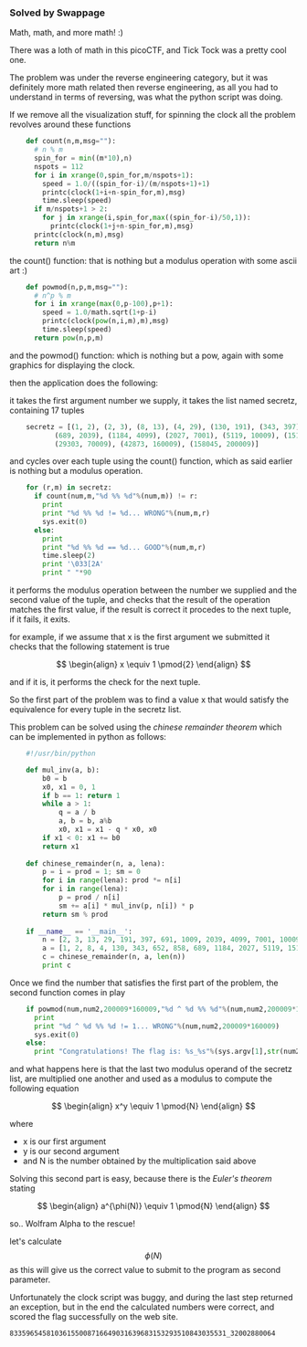 ### Solved by Swappage

Math, math, and more math! :)

There was a loth of math in this picoCTF, and Tick Tock was a pretty cool one.

The problem was under the reverse engineering category, but it was definitely more math related then reverse engineering, as all you had to understand in terms of reversing, was what the python script was doing.

<!-- more -->

If we remove all the visualization stuff, for spinning the clock all the problem revolves around these functions

```python
	def count(n,m,msg=""):
	  # n % m
	  spin_for = min((m*10),n)
	  nspots = 112
	  for i in xrange(0,spin_for,m/nspots+1):
		speed = 1.0/((spin_for-i)/(m/nspots+1)+1)
		printc(clock(1+i+n-spin_for,m),msg)
		time.sleep(speed)
	  if m/nspots+1 > 2:
		for j in xrange(i,spin_for,max((spin_for-i)/50,1)):
		  printc(clock(1+j+n-spin_for,m),msg)
	  printc(clock(n,m),msg)
	  return n%m
```

the count() function: that is nothing but a modulus operation with some ascii art :)

```python
	def powmod(n,p,m,msg=""):
	  # n^p % m
	  for i in xrange(max(0,p-100),p+1):
		speed = 1.0/math.sqrt(1+p-i)
		printc(clock(pow(n,i,m),m),msg)
		time.sleep(speed)
	  return pow(n,p,m)
```

and the powmod() function: which is nothing but a pow, again with some graphics for displaying the clock.

then the application does the following:

it takes the first argument number we supply, it takes the list named secretz, containing 17 tuples

```python
	secretz = [(1, 2), (2, 3), (8, 13), (4, 29), (130, 191), (343, 397), (652, 691), (858, 1009),
           (689, 2039), (1184, 4099), (2027, 7001), (5119, 10009), (15165, 19997), (15340, 30013),
           (29303, 70009), (42873, 160009), (158045, 200009)]
```

and cycles over each tuple using the count() function, which as said earlier is nothing but a modulus operation.

```python
	for (r,m) in secretz:
	  if count(num,m,"%d %% %d"%(num,m)) != r:
		print
		print "%d %% %d != %d... WRONG"%(num,m,r)
		sys.exit(0)
	  else:
		print
		print "%d %% %d == %d... GOOD"%(num,m,r)
		time.sleep(2)
		print '\033[2A'
		print " "*90
```

it performs the modulus operation between the number we supplied and the second value of the tuple, and checks that the result of the operation matches the first value, if the result is correct it procedes to the next tuple, if it fails, it exits.

for example, if we assume that x is the first argument we submitted it checks that the following statement is true

$$
\begin{align}
x \equiv 1 \pmod{2}
\end{align}
$$

and if it is, it performs the check for the next tuple.

So the first part of the problem was to find a value x that would satisfy the equivalence for every tuple in the secretz list.

This problem can be solved using the *chinese remainder theorem*
which can be implemented in python as follows:

```python
	#!/usr/bin/python

	def mul_inv(a, b):
		b0 = b
		x0, x1 = 0, 1
		if b == 1: return 1
		while a > 1:
			q = a / b
			a, b = b, a%b
			x0, x1 = x1 - q * x0, x0
		if x1 < 0: x1 += b0
		return x1
	 
	def chinese_remainder(n, a, lena):
		p = i = prod = 1; sm = 0
		for i in range(lena): prod *= n[i]
		for i in range(lena):
			p = prod / n[i]
			sm += a[i] * mul_inv(p, n[i]) * p
		return sm % prod
	 
	if __name__ == '__main__':
		n = [2, 3, 13, 29, 191, 397, 691, 1009, 2039, 4099, 7001, 10009, 19997, 30013, 70009, 160009, 200009]
		a = [1, 2, 8, 4, 130, 343, 652, 858, 689, 1184, 2027, 5119, 15165, 15340, 29303, 42873, 158045]
		c = chinese_remainder(n, a, len(n))
		print c
```

Once we find the number that satisfies the first part of the problem, the second function comes in play

```python
	if powmod(num,num2,200009*160009,"%d ^ %d %% %d"%(num,num2,200009*160009)) != 1:
	  print
	  print "%d ^ %d %% %d != 1... WRONG"%(num,num2,200009*160009)
	  sys.exit(0)
	else:
	  print "Congratulations! The flag is: %s_%s"%(sys.argv[1],str(num2))
```

and what happens here is that the last two modulus operand of the secretz list, are multiplied one another and used as a modulus to compute the following equation

$$
\begin{align}
x^y \equiv 1 \pmod{N}
\end{align}
$$

where 

- x is our first argument
- y is our second argument
- and N is the number obtained by the multiplication said above

Solving this second part is easy, because there is the *Euler's theorem* stating

$$
\begin{align}
a^{\phi(N)} \equiv 1 \pmod{N}
\end{align}
$$

so.. Wolfram Alpha to the rescue!

let's calculate $$\phi(N)$$ as this will give us the correct value to submit to the program as second parameter.

Unfortunately the clock script was buggy, and during the last step returned an exception, but in the end the calculated numbers were correct, and scored the flag successfully on the web site.

	83359654581036155008716649031639683153293510843035531_32002880064
